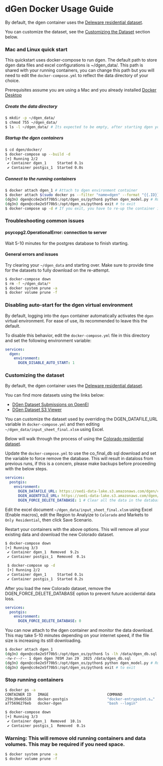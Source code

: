 # dGen Docker Usage Guide

By default, the dgen container uses the [Deleware residential dataset](https://oedi-data-lake.s3.amazonaws.com/dgen/de_final_db/dgen_db.sql).

You can customize the dataset, see the [Customizing the Dataset](#customizing-the-dataset) section below.

### Mac and Linux quick start

This quickstart uses docker-compose to run dgen. The default path to store dgen data files and excel configurations is ~/dgen_data/.  This path is shared with your running containers, you can change this path but you will need to edit the `docker-compose.yml` to reflect the data directory of your choice.

Prerequisites assume you are using a Mac and you already installed [Docker Desktop](https://docs.docker.com/desktop/setup/install/mac-install/)

##### Create the data directory
```bash
$ mkdir -p ~/dgen_data/
$ chmod 755 ~/dgen_data/
$ ls -l ~/dgen_data/ # Its expected to be empty, after starting dgen you will see data files in this location.
```

##### Startup the dgen containers
``` bash
$ cd dgen/docker/
$ docker-compose up --build -d
[+] Running 2/2
 ✔ Container dgen_1     Started 0.1s
 ✔ Container postgis_1  Started 0.0s
```

##### Connect to the running containers
``` bash
$ docker attach dgen_1 # Attach to dgen environment container
$ docker attach $(sudo docker ps --filter "name=dgen" --format "{{.ID}}") # If dgen_1 is not found
(dg3n) dgen@cc6e2e5f70b5:/opt/dgen_os/python$ python dgen_model.py # Run scenario
(dg3n) dgen@cc6e2e5f70b5:/opt/dgen_os/python$ exit # to exit
$ docker-compose up -d # If you exit, you have to re-up the container if you want to re-attach
```

### Troubleshooting common issues

#### psycopg2.OperationalError: connection to server

Wait 5-10 minutes for the postgres database to finish starting.

#### General errors and issues

Try clearing your `~/dgen_data` and starting over. Make sure to provide time for the datasets to fully download on the re-attempt.

```bash
$ docker-compose down
$ rm -f ~/dgen_data/*
$ docker system prune -a
$ docker volume prune -f
```

### Disabling auto-start for the dgen virtual environment

By default, logging into the `dgen` container automatically activates the `dgen` virtual environment.  For ease of use, its recommended to leave this the default.

To disable this behavior, edit the `docker-compose.yml` file in this directory and set the following environment variable:

```yaml
services:
  dgen:
    environment:
      DGEN_DISABLE_AUTO_START: 1
```

### Customizing the dataset

By default, the dgen container uses the [Deleware residential dataset](https://oedi-data-lake.s3.amazonaws.com/dgen/de_final_db/dgen_db.sql).

You can find more datasets using the links below:
- [DGen Dataset Submissions on OpenEI](https://data.openei.org/submissions/1931)
- [DGen Dataset S3 Viewer](https://data.openei.org/s3_viewer?bucket=oedi-data-lake&prefix=dgen%2F)

You can customize the dataset used by overriding the DGEN_DATAFILE_URL variable in `docker-compose.yml` and then editing `~/dgen_data/input_sheet_final.xlsm` using Excel.

Below will walk through the process of using the [Colorado residential dataset](https://oedi-data-lake.s3.amazonaws.com/dgen/co_final_db/dgen_db.sql).

Update the `docker-compose.yml` to use the co_final_db sql download and set the variable to force remove the database.  This will result in dataloss from previous runs, if this is a concern, please make backups before proceeding with the below steps.

```yaml
services:
  postgis:
    environment:
      DGEN_DATAFILE_URL: https://oedi-data-lake.s3.amazonaws.com/dgen/co_final_db/dgen_db.sql
      DGEN_AGENTFILE_URL: https://oedi-data-lake.s3.amazonaws.com/dgen/co_final_db/agent_df_base_res_co_revised.pkl
      DGEN_FORCE_DELETE_DATABASE: 1 # Clear all the data in the database to reload the Colorado dataset, Warning this will remove your existing data.
```

Edit the excel document `~/dgen_data/input_sheet_final.xlsm` using Excel (Enable macros), edit the Region to Analyize to `Colorado` and Markets to `Only Residential`, then click Save Scenario.

Restart your containers with the above options.  This will remove all your existing data and download the new Colorado dataset.

```bash
$ docker-compose down
[+] Running 3/3
 ✔ Container dgen_1  Removed  9.2s
 ✔ Container postgis_1  Removed  0.1s

 $ docker-compose up -d
 [+] Running 2/2
 ✔ Container dgen_1     Started 0.1s
 ✔ Container postgis_1  Started 0.2s
 ```

After you load the new Colorado dataset, remove the DGEN_FORCE_DELETE_DATABASE option to prevent future accidental data loss.

```yaml
services:
  postgis:
    environment:
      DGEN_FORCE_DELETE_DATABASE: 0
```

You can now attach to the dgen container and monitor the data download.  This may take 5-10 minutes depending on your internet speed, if the file size is increasing its still downloading.

```bash
$ docker attach dgen_1
(dg3n) dgen@cc6e2e5f70b5:/opt/dgen_os/python$ ls -lh /data/dgen_db.sql
-rw-r--r-- 1 dgen dgen 705M Jan 29  2025 /data/dgen_db.sql
(dg3n) dgen@cc6e2e5f70b5:/opt/dgen_os/python$ python dgen_model.py # Run scenario
(dg3n) dgen@cc6e2e5f70b5:/opt/dgen_os/python$ exit # to exit
```

### Stop running containers
```bash
$ docker ps -a
CONTAINER ID   IMAGE                           COMMAND                  CREATED          STATUS          PORTS                    NAMES
259c30e6b518   docker-postgis                  "docker-entrypoint.s…"   12 minutes ago   Up 12 minutes   0.0.0.0:5432->5432/tcp   postgis_1
a775696276eb   docker-dgen                     "bash --login"           12 minutes ago   Up 4 seconds                             dgen_1

$ docker-compose down
[+] Running 3/3
 ✔ Container dgen_1  Removed  10.1s
 ✔ Container postgis_1  Removed  0.1s
```

### Warning: This will remove old running containers and data volumes.  This may be required if you need space.

```bash
$ docker system prune -a
$ docker volume prune -f
```